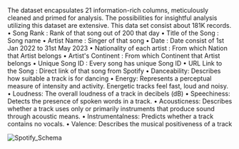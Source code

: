 The dataset encapsulates 21 information-rich columns, meticulously cleaned and primed for analysis. The possibilities for insightful analysis utilizing this dataset are extensive.
This data set consist about 181K records.
•	Song Rank : Rank of that song out of 200 that day
•	Title of the Song : Song name 
•	Artist Name : Singer of that song 
•	Date : Date consist of 1st Jan 2022 to 31st May 2023
•	Nationality of each artist : From which Nation that Artist belongs
•	Artist's Continent : From which Continent that Artist belongs
•	Unique Song ID : Every song has unique Song ID
•	URL Link to the Song : Direct link of that song from Spotify
•	Danceability: Describes how suitable a track is for dancing
•	Energy: Represents a perceptual measure of intensity and activity. Energetic tracks feel fast, loud and noisy.
•	Loudness: The overall loudness of a track in decibels (dB)
•	Speechiness: Detects the presence of spoken words in a track.
•	Acousticness: Describes whether a track uses only or primarily instruments that produce sound through acoustic means.
•	Instrumentalness: Predicts whether a track contains no vocals.
•	Valence: Describes the musical positiveness of a track


![Spotify_Schema](https://github.com/Shouvik078/Spotify-tracks-analysis-2022-23/assets/106507099/bd500f5a-fb59-43eb-9586-c4c8f5b0255e)
